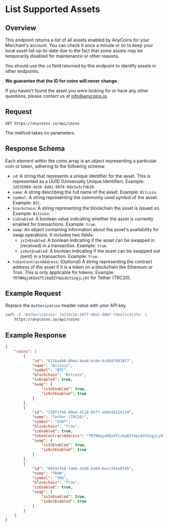 # List Supported Assets

## Overview

This endpoint returns a list of all assets enabled by AnyCoins for your Merchant's account. You can check it once a minute or so to keep your local asset list up-to-date due to the fact that some assets may be temporarily disabled for maintenance or other reasons.

<div class="warning">
You should use the <code class="hljs">id</code> field returned by this endpoint to identify assets in other endpoints.

**We guarantee that the ID for coins will never change.**
</div>

If you haven't found the asset you were looking for or have any other questions, please contact us at [info@anycoins.io](mailto:info@anycoins.io).

## Request

```plaintext
GET https://anycoins.io/api/coins
```

The method takes no parameters.

## Response Schema

Each element within the coins array is an object representing a particular coin or token, adhering to the following schema:

- `id`: A string that represents a unique identifier for the asset. This is represented as a UUID (Universally Unique Identifier). Example: `1d535909-de36-4d81-98f4-9de3a3cf4b20`.
- `name`: A string describing the full name of the asset. Example: `Bitcoin`.
- `symbol`: A string representing the commonly used symbol of the asset. Example: `BTC`.
- `blockchain`: A string representing the blockchain the asset is issued on. Example: `Bitcoin`.
- `isEnabled`: A boolean value indicating whether the asset is currently enabled for transactions. Example: `true`.
- `swap`: An object containing information about the asset's availability for swap operations. It includes two fields:
  - `isInEnabled`: A boolean indicating if the asset can be swapped in (received) in a transaction. Example: `true`.
  - `isOutEnabled`: A boolean indicating if the asset can be swapped out (sent) in a transaction. Example: `true`.
- `tokenContractAddress`: (Optional) A string representing the contract address of the asset if it is a token on a blockchain like Ethereum or Tron. This is only applicable for tokens. Example: `TR7NHqjeKQxGTCi8q8ZY4pL8otSzgjLj6t` for Tether (TRC20).

## Example Request

Replace the `Authorization` header value with your API key.

```bash
curl -H 'Authorization: 7e319c2a-28f7-48a1-988f-7dea7cc4c3fa' \
    https://anycoins.io/api/coins
```

## Example Response

```json
{
    "coins": [
        {
            "id": "611ba4b6-09e4-4ead-bc0e-6c6b970810f7",
            "name": "Bitcoin",
            "symbol": "BTC",
            "blockchain": "Bitcoin",
            "isEnabled": true,
            "swap": {
                "isInEnabled": true,
                "isOutEnabled": true
            }
        },
        {
            "id": "130f1fe6-09ad-4118-89f7-ab8e5612b13d",
            "name": "Tether (TRC20)",
            "symbol": "USDT",
            "blockchain": "Tron",
            "isEnabled": true,
            "tokenContractAddress": "TR7NHqjeKQxGTCi8q8ZY4pL8otSzgjLj6t",
            "swap": {
                "isInEnabled": true,
                "isOutEnabled": true
            }
        },
        {
            "id": "96592fb8-1466-41d9-b204-6eccf61e0745",
            "name": "TRON",
            "symbol": "TRX",
            "blockchain": "Tron",
            "isEnabled": true,
            "swap": {
                "isInEnabled": true,
                "isOutEnabled": true
            }
        }
    ]
}
```
